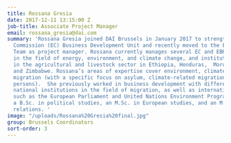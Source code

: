 ```yaml
---
title: Rossana Gresia
date: 2017-12-11 13:15:00 Z
job-title: Associate Project Manager
email: rossana_gresia@dai.com
summary: 'Rossana Gresia joined DAI Brussels in January 2017 to strengthen the European
  Commission (EC) Business Development Unit and recently moved to the EU Project Delivery
  Team as project manager. Rossana currently manages several EC and EBRD projects
  in the field of energy, environment, and climate change, and institutional support
  in the agricultural and livestock sector in Ethiopia, Honduras,  Morocco, Tunisia,
  and Zimbabwe. Rossana’s areas of expertise cover environment, climate change and
  migration (with a specific focus on asylum, climate-related migration, and displaced
  persons).  She previously worked in business development with different donors,
  national institutions in the field of migration, as well as international institutions,
  such as the European Parliament and United Nations Environment Programme. She holds
  a B.Sc. in political studies, an M.Sc. in European studies, and an M.Sc. in international
  relations. '
image: "/uploads/Rossana%20Gresia%20final.jpg"
group: Brussels Coordinators
sort-order: 3
---
```


